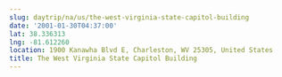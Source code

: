 ```yaml
---
slug: daytrip/na/us/the-west-virginia-state-capitol-building
date: '2001-01-30T04:37:00'
lat: 38.336313
lng: -81.612260
location: 1900 Kanawha Blvd E, Charleston, WV 25305, United States
title: The West Virginia State Capitol Building
---
```



